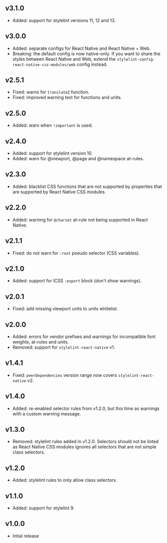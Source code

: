 ## v3.1.0

- Added: support for stylelint versions 11, 12 and 13.

## v3.0.0

- Added: separate configs for React Native and React Native + Web.
- Breaking: the default config is now native-only. If you want to share the styles between React Native and Web, extend the `stylelint-config-react-native-css-modules/web` config instead.

## v2.5.1

- Fixed: warns for `translateZ` function.
- Fixed: improved warning text for functions and units.

## v2.5.0

- Added: warn when `!important` is used.

## v2.4.0

- Added: support for stylelint version 10.
- Added: warn for @viewport, @page and @namespace at-rules.

## v2.3.0

- Added: blacklist CSS functions that are not supported by properties that are supported by React Native CSS modules.

## v2.2.0

- Added: warning for `@charset` at-rule not being supported in React Native.

## v2.1.1

- Fixed: do not warn for `:root` pseudo selector (CSS variables).

## v2.1.0

- Added: support for ICSS `:export` block (don't show warnings).

## v2.0.1

- Fixed: add missing viewport units to units whitelist.

## v2.0.0

- Added: errors for vendor prefixes and warnings for incompatible font weights, at-rules and units.
- Removed: support for `stylelint-react-native` v1.

## v1.4.1

- Fixed: `peerDependencies` version range now covers `stylelint-react-native` v2.

## v1.4.0

- Added: re-enabled selector rules from v1.2.0, but this time as warnings with a custom warning message.

## v1.3.0

- Removed: stylelint rules added in v1.2.0. Selectors should not be linted as React Native CSS modules ignores all selectors that are not simple class selectors.

## v1.2.0

- Added: stylelint rules to only allow class selectors.

## v1.1.0

- Added: support for stylelint 9.

## v1.0.0

- Intial release
